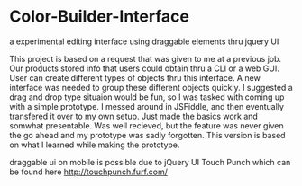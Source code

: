 # Color-Builder-Interface
a experimental editing interface using draggable elements thru jquery UI

This project is based on a request that was given to me at a previous job.
Our products stored info that users could obtain thru a CLI or a web GUI.
User can create different types of objects thru this interface. A new interface was needed to group these different objects quickly. I suggested a drag and drop type situaion would be fun, so I was tasked with coming up with a simple prototype. 
I messed around in JSFiddle, and then eventually transfered it over to my own setup. Just made the basics work and somwhat presentable. Was well recieved, but the feature was never given the go ahead and my prototype was sadly forgotten. This version is based on what I learned while making the prototype. 

draggable ui on mobile is possible due to jQuery UI Touch Punch which can be found here http://touchpunch.furf.com/